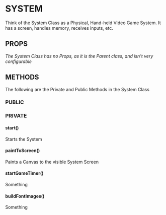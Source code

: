 # SYSTEM
Think of the System Class as a Physical, Hand-held Video Game System. It has a screen, handles memory, receives inputs, etc.

## PROPS
_The System Class has no Props, as it is the Parent class, and isn't very configurable_

## METHODS
The following are the Private and Public Methods in the System Class

### PUBLIC


### PRIVATE
#### start()
Starts the System
#### paintToScreen()
Paints a Canvas to the visible System Screen
#### startGameTimer()
Something
#### buildFontImages()
Something